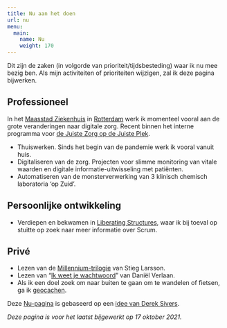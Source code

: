 ```yaml
---
title: Nu aan het doen
url: nu
menu:
  main:
    name: Nu
    weight: 170
---
```

Dit zijn de zaken (in volgorde van prioriteit/tijdsbesteding) waar ik nu mee bezig ben. Als mijn activiteiten of prioriteiten wijzigen, zal ik deze pagina bijwerken.

## Professioneel

In het [Maasstad Ziekenhuis][maasstad] in [Rotterdam][rotterdam] werk ik momenteel vooral aan de grote veranderingen naar digitale zorg. Recent binnen het interne programma voor [de Juiste Zorg op de Juiste Plek][jzojp].

- Thuiswerken. Sinds het begin van de pandemie werk ik vooral vanuit huis.
- Digitaliseren van de zorg. Projecten voor slimme monitoring van vitale waarden en digitale informatie-uitwisseling met patiënten.
- Automatiseren van de monsterverwerking van 3 klinisch chemisch laboratoria ‘op Zuid’.

## Persoonlijke ontwikkeling

- Verdiepen en bekwamen in [Liberating Structures](http://liberatingstructures.com/), waar ik bij toeval op stuitte op zoek naar meer informatie over Scrum.

## Privé

- Lezen van de [Millennium-trilogie](https://www.bol.com/nl/p/millennium-1-t-m-3-de-millennium-trilogie/9200000010104594/) van Stieg Larsson.
- Lezen van “[Ik weet je wachtwoord](https://www.bol.com/nl/p/ik-weet-je-wachtwoord/9300000013166484/)” van Daniël Verlaan.
- Als ik een doel zoek om naar buiten te gaan om te wandelen of fietsen, ga ik [geocachen](https://www.geocaching.com/).

Deze [Nu-pagina](http://nownownow.com/about) is gebaseerd op een [idee van Derek Sivers](http://sive.rs/nowff).

*Deze pagina is voor het laatst bijgewerkt op 17 oktober 2021.*

[maasstad]: https://www.maasstadziekenhuis.nl/
[rotterdam]: https://www.rotterdam.nl/
[jzojp]: https://www.dejuistezorgopdejuisteplek.nl/